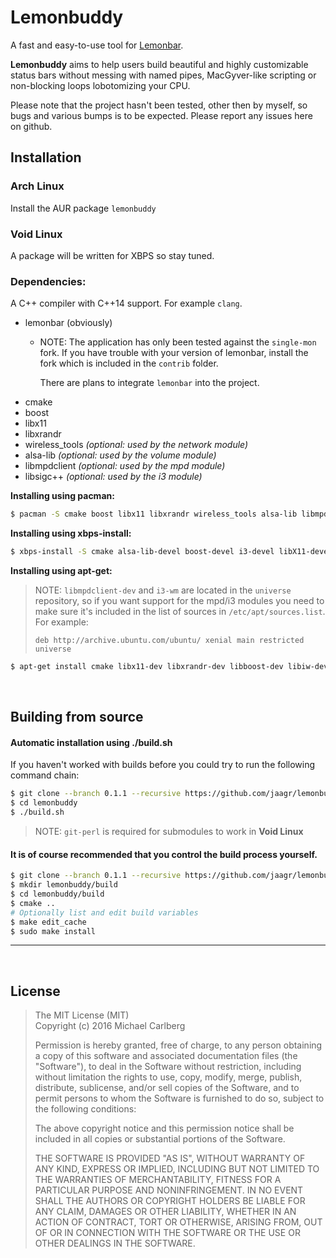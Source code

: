 Lemonbuddy
==========

A fast and easy-to-use tool for [Lemonbar](https://github.com/LemonBoy/bar/).

**Lemonbuddy** aims to help users build beautiful and highly customizable status bars
without messing with named pipes, MacGyver-like scripting or non-blocking
loops lobotomizing your CPU.

Please note that the project hasn't been tested, other then by myself, so
bugs and various bumps is to be expected. Please report any issues here on
github.


## Installation

###  Arch Linux
Install the AUR package `lemonbuddy`

###  Void Linux
A package will be written for XBPS so stay tuned.

### Dependencies:

A C++ compiler with C++14 support. For example `clang`.

- lemonbar (obviously)
  - NOTE: The application has only been tested against the `single-mon` fork.
    If you have trouble with your version of lemonbar, install the fork which is
    included in the `contrib` folder.

    There are plans to integrate `lemonbar` into the project.
- cmake
- boost
- libx11
- libxrandr
- wireless_tools _(optional: used by the network module)_
- alsa-lib _(optional: used by the volume module)_
- libmpdclient _(optional: used by the mpd module)_
- libsigc++ _(optional: used by the i3 module)_

**Installing using pacman:**
~~~ sh
$ pacman -S cmake boost libx11 libxrandr wireless_tools alsa-lib libmpdclient libsigc++ i3-wm
~~~

**Installing using xbps-install:**
~~~ sh
$ xbps-install -S cmake alsa-lib-devel boost-devel i3-devel libX11-devel libXrandr-devel libmpdclient-devel libsigc++-devel wireless_tools-devel
~~~~

**Installing using apt-get:**

> NOTE: `libmpdclient-dev` and `i3-wm` are located in the `universe` repository, so if you want support for the
> mpd/i3 modules you need to make sure it's included in the list of sources in `/etc/apt/sources.list`.
> For example:
>
> `deb http://archive.ubuntu.com/ubuntu/ xenial main restricted universe`

~~~ sh
$ apt-get install cmake libx11-dev libxrandr-dev libboost-dev libiw-dev libmpdclient-dev libsigc++-dev i3-wm
~~~~


<br>

## Building from source

#### Automatic installation using ./build.sh

If you haven't worked with builds before you could try to run the following
command chain:

~~~ sh
$ git clone --branch 0.1.1 --recursive https://github.com/jaagr/lemonbuddy.git
$ cd lemonbuddy
$ ./build.sh
~~~

> NOTE: `git-perl` is required for submodules to work in **Void Linux**

#### It is of course recommended that you control the build process yourself.

  ~~~ sh
  $ git clone --branch 0.1.1 --recursive https://github.com/jaagr/lemonbuddy.git
  $ mkdir lemonbuddy/build
  $ cd lemonbuddy/build
  $ cmake ..
  # Optionally list and edit build variables
  $ make edit_cache
  $ sudo make install
  ~~~

---

<br>

## License

> The MIT License (MIT)<br>
> Copyright (c) 2016 Michael Carlberg
>
> Permission is hereby granted, free of charge, to any person obtaining a copy of
> this software and associated documentation files (the "Software"), to deal in
> the Software without restriction, including without limitation the rights to
> use, copy, modify, merge, publish, distribute, sublicense, and/or sell copies of
> the Software, and to permit persons to whom the Software is furnished to do so,
> subject to the following conditions:
>
> The above copyright notice and this permission notice shall be included in all
> copies or substantial portions of the Software.
>
> THE SOFTWARE IS PROVIDED "AS IS", WITHOUT WARRANTY OF ANY KIND, EXPRESS OR
> IMPLIED, INCLUDING BUT NOT LIMITED TO THE WARRANTIES OF MERCHANTABILITY, FITNESS
> FOR A PARTICULAR PURPOSE AND NONINFRINGEMENT. IN NO EVENT SHALL THE AUTHORS OR
> COPYRIGHT HOLDERS BE LIABLE FOR ANY CLAIM, DAMAGES OR OTHER LIABILITY, WHETHER
> IN AN ACTION OF CONTRACT, TORT OR OTHERWISE, ARISING FROM, OUT OF OR IN
> CONNECTION WITH THE SOFTWARE OR THE USE OR OTHER DEALINGS IN THE SOFTWARE.
